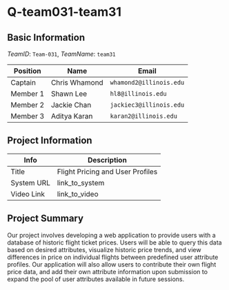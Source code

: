 # Q-team031-team31

## Basic Information

_TeamID_: `Team-031`, _TeamName_: `team31`

| Position | Name          | Email                   |
| -------- | ------------- | ----------------------- |
| Captain  | Chris Whamond | `whamond2@illinois.edu` |
| Member 1 | Shawn Lee     | `hl8@illinois.edu`      |
| Member 2 | Jackie Chan   | `jackiec3@illinois.edu` |
| Member 3 | Aditya Karan  | `karan2@illinois.edu`   |

## Project Information

| Info       | Description                      |
| ---------- | -------------------------------- |
| Title      | Flight Pricing and User Profiles |
| System URL | link_to_system                   |
| Video Link | link_to_video                    |

## Project Summary

Our project involves developing a web application to provide users with a database of historic flight ticket prices. Users will be able to query this data based on desired attributes, visualize historic price trends, and view differences in price on individual flights between predefined user attribute profiles. Our application will also allow users to contribute their own flight price data, and add their own attribute information upon submission to expand the pool of user attributes available in future sessions.
